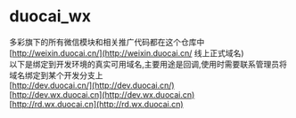# duocai_wx

多彩旗下的所有微信模块和相关推广代码都在这个仓库中<br/>
[http://weixin.duocai.cn/](http://weixin.duocai.cn/ 线上正式域名)<br/>
以下是绑定到开发环境的真实可用域名,主要用途是回调,使用时需要联系管理员将域名绑定到某个开发分支上<br/>
[http://dev.duocai.cn/](http://dev.duocai.cn/)<br/>
[http://dev.wx.duocai.cn](http://dev.wx.duocai.cn)<br/>
[http://rd.wx.duocai.cn](http://rd.wx.duocai.cn)<br/>
